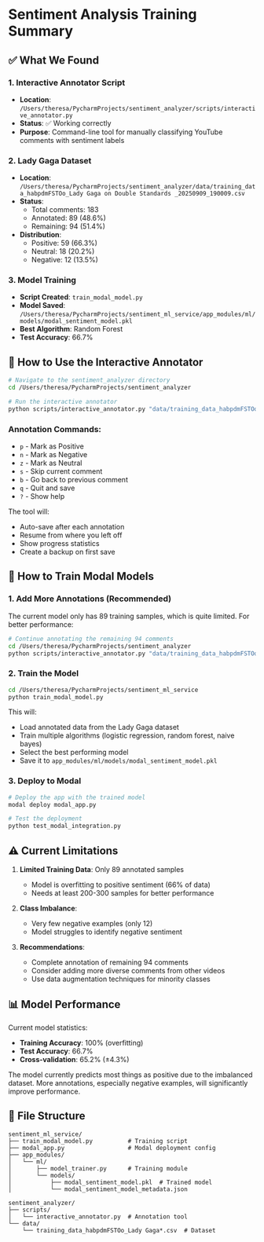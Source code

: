 # Sentiment Analysis Training Summary

## ✅ What We Found

### 1. Interactive Annotator Script
- **Location**: `/Users/theresa/PycharmProjects/sentiment_analyzer/scripts/interactive_annotator.py`
- **Status**: ✅ Working correctly
- **Purpose**: Command-line tool for manually classifying YouTube comments with sentiment labels

### 2. Lady Gaga Dataset
- **Location**: `/Users/theresa/PycharmProjects/sentiment_analyzer/data/training_data_habpdmFSTOo_Lady Gaga on Double Standards _20250909_190009.csv`
- **Status**: 
  - Total comments: 183
  - Annotated: 89 (48.6%)
  - Remaining: 94 (51.4%)
- **Distribution**:
  - Positive: 59 (66.3%)
  - Neutral: 18 (20.2%)
  - Negative: 12 (13.5%)

### 3. Model Training
- **Script Created**: `train_modal_model.py`
- **Model Saved**: `/Users/theresa/PycharmProjects/sentiment_ml_service/app_modules/ml/models/modal_sentiment_model.pkl`
- **Best Algorithm**: Random Forest
- **Test Accuracy**: 66.7%

## 📝 How to Use the Interactive Annotator

```bash
# Navigate to the sentiment_analyzer directory
cd /Users/theresa/PycharmProjects/sentiment_analyzer

# Run the interactive annotator
python scripts/interactive_annotator.py "data/training_data_habpdmFSTOo_Lady Gaga on Double Standards _20250909_190009.csv"
```

### Annotation Commands:
- `p` - Mark as Positive
- `n` - Mark as Negative  
- `z` - Mark as Neutral
- `s` - Skip current comment
- `b` - Go back to previous comment
- `q` - Quit and save
- `?` - Show help

The tool will:
- Auto-save after each annotation
- Resume from where you left off
- Show progress statistics
- Create a backup on first save

## 🚀 How to Train Modal Models

### 1. Add More Annotations (Recommended)
The current model only has 89 training samples, which is quite limited. For better performance:

```bash
# Continue annotating the remaining 94 comments
cd /Users/theresa/PycharmProjects/sentiment_analyzer
python scripts/interactive_annotator.py "data/training_data_habpdmFSTOo_Lady Gaga on Double Standards _20250909_190009.csv"
```

### 2. Train the Model
```bash
cd /Users/theresa/PycharmProjects/sentiment_ml_service
python train_modal_model.py
```

This will:
- Load annotated data from the Lady Gaga dataset
- Train multiple algorithms (logistic regression, random forest, naive bayes)
- Select the best performing model
- Save it to `app_modules/ml/models/modal_sentiment_model.pkl`

### 3. Deploy to Modal
```bash
# Deploy the app with the trained model
modal deploy modal_app.py

# Test the deployment
python test_modal_integration.py
```

## ⚠️ Current Limitations

1. **Limited Training Data**: Only 89 annotated samples
   - Model is overfitting to positive sentiment (66% of data)
   - Needs at least 200-300 samples for better performance

2. **Class Imbalance**: 
   - Very few negative examples (only 12)
   - Model struggles to identify negative sentiment

3. **Recommendations**:
   - Complete annotation of remaining 94 comments
   - Consider adding more diverse comments from other videos
   - Use data augmentation techniques for minority classes

## 📊 Model Performance

Current model statistics:
- **Training Accuracy**: 100% (overfitting)
- **Test Accuracy**: 66.7%
- **Cross-validation**: 65.2% (±4.3%)

The model currently predicts most things as positive due to the imbalanced dataset. More annotations, especially negative examples, will significantly improve performance.

## 🔧 File Structure

```
sentiment_ml_service/
├── train_modal_model.py          # Training script
├── modal_app.py                  # Modal deployment config
├── app_modules/
│   └── ml/
│       ├── model_trainer.py      # Training module
│       └── models/
│           ├── modal_sentiment_model.pkl  # Trained model
│           └── modal_sentiment_model_metadata.json

sentiment_analyzer/
├── scripts/
│   └── interactive_annotator.py  # Annotation tool
└── data/
    └── training_data_habpdmFSTOo_Lady Gaga*.csv  # Dataset
```